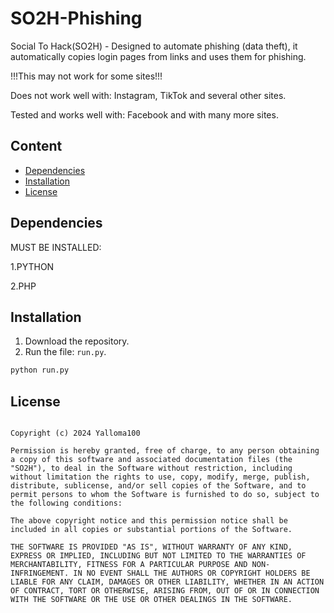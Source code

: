 # SO2H-Phishing

Social To Hack(SO2H) - Designed to automate phishing (data theft), it automatically copies login pages from links and uses them for phishing.

!!!This may not work for some sites!!!

Does not work well with:
Instagram, TikTok and several other sites.

Tested and works well with:
Facebook and with many more sites.

## Content

- [Dependencies](#Dependencies)
- [Installation](#Installation)
- [License](#License)

## Dependencies
MUST BE INSTALLED:

1.PYTHON

2.PHP


## Installation

1. Download the repository.
2. Run the file: `run.py`.

```bash
python run.py
```

## License
```MIT License

Copyright (c) 2024 Yalloma100

Permission is hereby granted, free of charge, to any person obtaining a copy of this software and associated documentation files (the "SO2H"), to deal in the Software without restriction, including without limitation the rights to use, copy, modify, merge, publish, distribute, sublicense, and/or sell copies of the Software, and to permit persons to whom the Software is furnished to do so, subject to the following conditions:

The above copyright notice and this permission notice shall be included in all copies or substantial portions of the Software.

THE SOFTWARE IS PROVIDED "AS IS", WITHOUT WARRANTY OF ANY KIND, EXPRESS OR IMPLIED, INCLUDING BUT NOT LIMITED TO THE WARRANTIES OF MERCHANTABILITY, FITNESS FOR A PARTICULAR PURPOSE AND NON-INFRINGEMENT. IN NO EVENT SHALL THE AUTHORS OR COPYRIGHT HOLDERS BE LIABLE FOR ANY CLAIM, DAMAGES OR OTHER LIABILITY, WHETHER IN AN ACTION OF CONTRACT, TORT OR OTHERWISE, ARISING FROM, OUT OF OR IN CONNECTION WITH THE SOFTWARE OR THE USE OR OTHER DEALINGS IN THE SOFTWARE.
```

